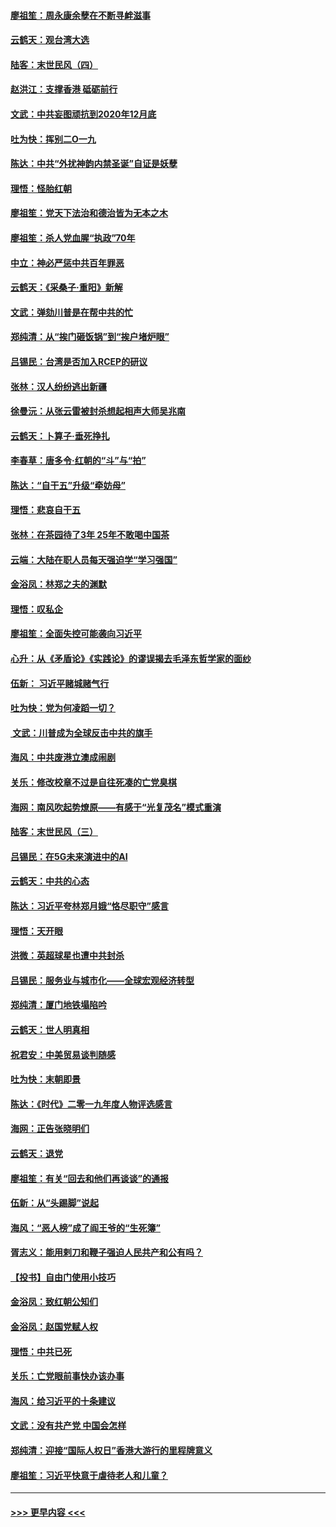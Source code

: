 #### [廖祖笙：周永康余孽在不断寻衅滋事](../pages/nsc993/n11751013.md?t=12291044) 
#### [云鹤天：观台湾大选](../pages/nsc993/n11751007.md?t=12291044) 
#### [陆客：末世民风（四）](../pages/nsc993/n11749203.md?t=12291044) 
#### [赵洪江：支撑香港 砥砺前行](../pages/nsc993/n11748482.md?t=12291044) 
#### [文武：中共妄图顽抗到2020年12月底](../pages/nsc993/n11748446.md?t=12291044) 
#### [吐为快：挥别二O一九](../pages/nsc993/n11748411.md?t=12291044) 
#### [陈达：中共“外扰神韵内禁圣诞”自证是妖孽](../pages/nsc993/n11748226.md?t=12291044) 
#### [理悟：怪胎红朝](../pages/nsc993/n11748206.md?t=12291044) 
#### [廖祖笙：党天下法治和德治皆为无本之木](../pages/nsc993/n11748135.md?t=12291044) 
#### [廖祖笙：杀人党血腥“执政”70年](../pages/nsc993/n11745144.md?t=12291044) 
#### [中立：神必严惩中共百年罪恶](../pages/nsc993/n11744970.md?t=12291044) 
#### [云鹤天：《采桑子‧重阳》新解](../pages/nsc993/n11744948.md?t=12291044) 
#### [文武：弹劾川普是在帮中共的忙](../pages/nsc993/n11744758.md?t=12291044) 
#### [郑纯清：从“挨门砸饭锅”到“挨户堵炉眼”](../pages/nsc993/n11744745.md?t=12291044) 
#### [吕锡民：台湾是否加入RCEP的研议](../pages/nsc993/n11744701.md?t=12291044) 
#### [张林：汉人纷纷逃出新疆](../pages/nsc993/n11743530.md?t=12291044) 
#### [徐曼沅：从张云雷被封杀想起相声大师吴兆南](../pages/nsc993/n11741816.md?t=12291044) 
#### [云鹤天：卜算子‧垂死挣扎](../pages/nsc993/n11739956.md?t=12291044) 
#### [李春草：唐多令‧红朝的“斗”与“拍”](../pages/nsc993/n11739830.md?t=12291044) 
#### [陈达：“自干五”升级“牵妨母”](../pages/nsc993/n11739724.md?t=12291044) 
#### [理悟：悲哀自干五](../pages/nsc993/n11739547.md?t=12291044) 
#### [张林：在茶园待了3年 25年不敢喝中国茶](../pages/nsc993/n11739240.md?t=12291044) 
#### [云端：大陆在职人员每天强迫学“学习强国”](../pages/nsc993/n11738735.md?t=12291044) 
#### [金浴凤：林郑之夫的渊默](../pages/nsc993/n11737735.md?t=12291044) 
#### [理悟：叹私企](../pages/nsc993/n11737715.md?t=12291044) 
#### [廖祖笙：全面失控可能袭向习近平](../pages/nsc993/n11737704.md?t=12291044) 
#### [心升：从《矛盾论》《实践论》的谬误揭去毛泽东哲学家的面纱](../pages/nsc993/n11736962.md?t=12291044) 
#### [伍新： 习近平赌城赌气行](../pages/nsc993/n11736929.md?t=12291044) 
#### [吐为快：党为何凌蹈一切？](../pages/nsc993/n11736915.md?t=12291044) 
#### [ 文武：川普成为全球反击中共的旗手](../pages/nsc993/n11736882.md?t=12291044) 
#### [海风：中共废港立澳成闹剧](../pages/nsc993/n11735857.md?t=12291044) 
#### [关乐：修改校章不过是自往死凑的亡党臭棋](../pages/nsc993/n11735097.md?t=12291044) 
#### [海网：南风吹起势燎原——有感于“光复茂名”模式重演](../pages/nsc993/n11732308.md?t=12291044) 
#### [陆客：末世民风（三）](../pages/nsc993/n11732211.md?t=12291044) 
#### [吕锡民：在5G未来演进中的AI](../pages/nsc993/n11730010.md?t=12291044) 
#### [云鹤天：中共的心态](../pages/nsc993/n11729906.md?t=12291044) 
#### [陈达：习近平夸林郑月娥“恪尽职守”感言](../pages/nsc993/n11729881.md?t=12291044) 
#### [理悟：天开眼](../pages/nsc993/n11729699.md?t=12291044) 
#### [洪微：英超球星也遭中共封杀](../pages/nsc993/n11727243.md?t=12291044) 
#### [吕锡民：服务业与城市化——全球宏观经济转型](../pages/nsc993/n11725845.md?t=12291044) 
#### [郑纯清：厦门地铁塌陷吟](../pages/nsc993/n11725813.md?t=12291044) 
#### [云鹤天：世人明真相](../pages/nsc993/n11725621.md?t=12291044) 
#### [祝君安：中美贸易谈判随感](../pages/nsc993/n11725609.md?t=12291044) 
#### [吐为快：末朝即景](../pages/nsc993/n11723365.md?t=12291044) 
#### [陈达：《时代》二零一九年度人物评选感言](../pages/nsc993/n11723337.md?t=12291044) 
#### [海网：正告张晓明们](../pages/nsc993/n11723228.md?t=12291044) 
#### [云鹤天：退党](../pages/nsc993/n11723056.md?t=12291044) 
#### [廖祖笙：有关“回去和他们再谈谈”的通报](../pages/nsc993/n11722442.md?t=12291044) 
#### [伍新：从“头踢脚”说起](../pages/nsc993/n11722429.md?t=12291044) 
#### [海风：“恶人榜”成了阎王爷的“生死簿”](../pages/nsc993/n11722272.md?t=12291044) 
#### [胥志义：能用剌刀和鞭子强迫人民共产和公有吗？](../pages/nsc993/n11720569.md?t=12291044) 
#### [【投书】自由门使用小技巧](../pages/nsc993/n11720180.md?t=12291044) 
#### [金浴凤：致红朝公知们](../pages/nsc993/n11720563.md?t=12291044) 
#### [金浴凤：赵国党赋人权](../pages/nsc993/n11720533.md?t=12291044) 
#### [理悟：中共已死](../pages/nsc993/n11720233.md?t=12291044) 
#### [关乐：亡党眼前事快办该办事](../pages/nsc993/n11719160.md?t=12291044) 
#### [海风：给习近平的十条建议](../pages/nsc993/n11717616.md?t=12291044) 
#### [文武：没有共产党 中国会怎样](../pages/nsc993/n11717584.md?t=12291044) 
#### [郑纯清：迎接“国际人权日”香港大游行的里程牌意义](../pages/nsc993/n11717417.md?t=12291044) 
#### [廖祖笙：习近平快意于虐待老人和儿童？](../pages/nsc993/n11715313.md?t=12291044) 

----
#### [ >>> 更早内容 <<< ](../indexes/nsc993-earlier.md)
